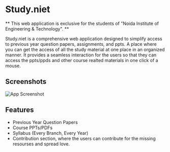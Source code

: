 # Study.niet

** This web application is exclusive for the students of "Noida Institute of Engineering & Technology". **

Study.niet is a comprehensive web application designed to simplify access to previous year question papers, assignments, and ppts. A place where you can get the access of all the study material at one place in an organized manner. It provides a seamless interaction for the users so that they can access the ppts/ppds and other course realted materials in one click of a mouse.




## Screenshots

![App Screenshot]()


## Features

- Previous Year Question Papers
- Course PPTs/PDFs
- Syllabus (Every Branch, Every Year)
- Contribution section, where the users can contribute for the missing resourses and spread love.

